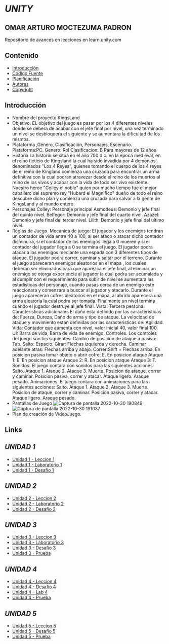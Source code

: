 # *UNITY*
## OMAR ARTURO MOCTEZUMA PADRON
Repositorio de avances en lecciones en learn.unity.com
##
##

## Contenido

- [Introducción](#introducción)
- [Código Fuente](#links)
- [Planificación](#planificación)
- [Autores](#autores)
- [Copyright](#copyright)


## Introducción

- Nombre del proyecto
KingsLand
- Objetivo.
EL objetivo del juego es pasar por los 4 diferentes niveles donde se debera de acabar con el jefe final por nivel, una vez terminado un nivel se desbloquera el siguiente y se aumentara la dificultad de los mismos. 
- Plataforma ,Género, Clasificación, Personajes, Escenario.
Plataforma:PC.
Genero: Rol
Clasificacion: B Para mayores de 12 años
- Historia
La historio se situa en el año 700 d.c. en la epoca medieval, en el reino ficticio de Kingsland la cual ha sido invadida por 4 demonios denominados "Los 4 Reyes", quienes tomando el cuerpo de los 4 reyes de el reino de Kingland  comienza una cruzada para encontrar un arma definitiva con la cual podran atravezar desde el reino de los muertos  al reino de los vivos y acabar con la vida de todo ser vivo existente. Nuestro heroe "Colley el noble" quien por mucho tiempo fue el mejor caballero del supremo rey "Hubard el Magnifico" dueño de todo el reino descubre dicho plan y comienza una cruzada para salvar a la gente de KingsLand y al mundo entero.  
- Personajes
Colley: Personaje principal
Asmodeus: Demonio y jefe final del quinto nivel. 
Belfegor: Demonio y jefe final del cuarto nivel.
Azazel: Demonio y jefe final del tercer nivel.
Lilith: Demonio y jefe final del ultimo nivel.
- Reglas de Juego.
Mecanica de juego: El jugador y los enemigos tendran un contador de vida entre 40 a 100, al ser ataco o atacar dicho contador disminuira, si el contador de los enemigos llega a 0 mueren y si el contador del jugador llega a 0 se termina el juego. El jugador podra atacar a los enemigos mediante una espada con 3 diferentes tipos de ataque. El jugador podra correr, caminar y saltar por el terreno. Durante el juego apareceran enemigos aleatorios en el mapa , los cuales deberan ser eliminados para que aparezca el jefe final, al eliminar un enemigo se otorga experiencia al jugador la cual podra ser acumalada y al cumplir con el requerimiento para subir de nivel se aumentara las estadisticas del personaje, cuando pasas cerca de un enemigo este reaccionara y comenzara a buscar al jugador y atacarlo. Durante el juego apareceran cofres aleatorios en el mapa, al abrirlo aparecera una arma aleatoria la cual podra ser tomada. Finalmente un nivel termina cuando el jugador destruye al jefe final. 
Vista: Tercera persona.
Caracteristicas adicionales
El daño esta definido por las caracteristicas de: Fuerza, Dureza, Daño de arma y tipo de ataque.
La velocidad de ataque y movimiento estan definidas por las caracteristicas de: Agilidad.
Vida: Contador que aumenta con nivel, valor inicial 40, valor final 100.
UI: Barra de vida, Barra de vida de enemigo.
Controles. Los controles del juego son los siguientes:
Cambio de posicion de ataque a pasiva: Tab.
Salto: Espacio.
Girar: Flechas izquierda y derecha.
Caminar adelante atras: Flechas arriba y abajo.
Correr:Shift + Flechas arriba.
En posicion pasiva tomar objeto o abrir cofre: E.
En posicion ataque Ataque 1: E.
En posicion ataque Araque 2: R.
En posicion ataque Araque 3: T.
Sonidos. El juego contara con sonidos para las siguientes acciones:
Salto.
Ataque 1.
Ataque 2.
Ataque 3.
Muerte.
Posicion de ataque, correr y caminar.
Posicion pasiva, correr y atacar.
Ataque ligero.
Araque pesado.
Animaciones. El juego contara con animaciones para las siguientes acciones:
Salto.
Ataque 1.
Ataque 2.
Ataque 3.
Muerte.
Posicion de ataque, correr y caminar.
Posicion pasiva, correr y atacar.
Ataque ligero.
Araque pesado.
- Pantallas de Juego
![Captura de pantalla 2022-10-30 190849](https://user-images.githubusercontent.com/72763508/198912285-9e0511ee-2a78-47c4-a4ec-d6cafd07eafd.png)
![Captura de pantalla 2022-10-30 191037](https://user-images.githubusercontent.com/72763508/198912287-d1aefe49-9a4d-4793-a4f3-101a49e0fcec.png)
- Plan de creación de VideoJuego.

## Links
## ***UNIDAD 1***
 * [Unidad 1 - Leccion 1](https://github.com/oipihamed/Unity-UTNG/tree/main/Unidad1_Leccion%201)
* [Unidad 1 - Laboratorio 1](https://github.com/oipihamed/Unity-UTNG/tree/main/Unidad1_Laboratorio1)
* [Unidad 1 - Desafio 1](https://github.com/oipihamed/Unity-UTNG/blob/main/Unidad1_Desafio1_Explicacion_Video.pptx)
## ***UNIDAD 2*** 
* [Unidad 2 - Leccion 2](https://github.com/oipihamed/Unity-UTNG/tree/main/Unidad2_Leccion2)
* [Unidad 2 - Laboratorio 2](https://github.com/oipihamed/Unity-UTNG/tree/main/Unidad2_Laboratorio2)
* [Unidad 2 - Desafio 2](https://github.com/oipihamed/Unity-UTNG/tree/main/Unidad2_Desafio2)
## ***UNIDAD 3***
* [Unidad 3 - Leccion 3](https://github.com/oipihamed/Unity-UTNG/tree/main/U3_Leccion3_Export)
* [Unidad 3 - Laboratorio 3](https://github.com/oipihamed/Unity-UTNG/tree/main/U3_Laboratorio3_Export)
* [Unidad 3 - Desafio 3](https://github.com/oipihamed/Unity-UTNG/tree/main/U3_Desafio3_Export)
* [Unidad 3 - Prueba](https://user-images.githubusercontent.com/72763508/197306807-f378cae1-ce0b-41c7-865d-c216c416483d.png)
## ***UNIDAD 4***
* [Unidad 4 - Leccion 4](https://github.com/oipihamed/Unity-UTNG/tree/main/U4_Leccion4_Export)
* [Unidad 4 - Desafio 4](https://github.com/oipihamed/Unity-UTNG/tree/main/U4_Desafio4)
* [Unidad 4 - Lab 4](https://github.com/oipihamed/Unity-UTNG/tree/main/Unidad4_Lab4)
* [Unidad 4 - Prueba](https://user-images.githubusercontent.com/72763508/198740834-f7d88f76-6433-417a-9126-969f7bb2b173.png)
## ***UNIDAD 5***

* [Unidad 5 - Leccion 5](https://github.com/oipihamed/Unity-UTNG/tree/main/Unidad5_Leccion5_Export)
* [Unidad 5 - Desafio 5](https://github.com/oipihamed/Unity-UTNG/tree/main/Unidad5_Desafio5_Export)
* [Unidad 5 - Prueba](https://user-images.githubusercontent.com/72763508/197308001-bf168f08-9fcc-46b3-900f-8cba91b459d4.png)
